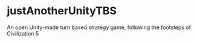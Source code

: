 justAnotherUnityTBS
===================

An open Unity-made turn based strategy game, following the footsteps of Civilization 5
